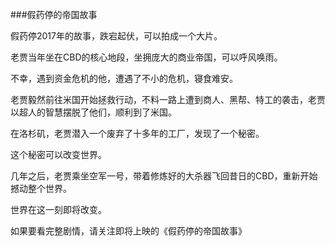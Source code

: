 ###假药停的帝国故事

假药停2017年的故事，跌宕起伏，可以拍成一个大片。

老贾当年坐在CBD的核心地段，坐拥庞大的商业帝国，可以呼风唤雨。

不幸，遇到资金危机的他，遭遇了不小的危机，寝食难安。

老贾毅然前往米国开始拯救行动，不料一路上遭到商人、黑帮、特工的袭击，老贾以超人的智慧摆脱了他们，顺利到了米国。

在洛杉矶，老贾潜入一个废弃了十多年的工厂，发现了一个秘密。

这个秘密可以改变世界。

几年之后，老贾乘坐空军一号，带着修炼好的大杀器飞回昔日的CBD，重新开始撼动整个世界。

世界在这一刻即将改变。

如果要看完整剧情，请关注即将上映的《假药停的帝国故事》